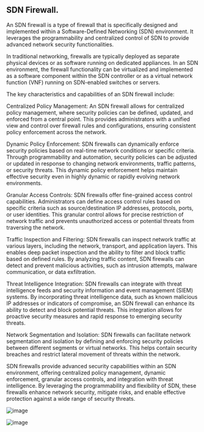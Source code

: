 ## SDN Firewall.

An SDN firewall is a type of firewall that is specifically designed and implemented within a Software-Defined Networking (SDN) environment. It leverages the programmability and centralized control of SDN to provide advanced network security functionalities.

In traditional networking, firewalls are typically deployed as separate physical devices or as software running on dedicated appliances. In an SDN environment, the firewall functionality can be virtualized and implemented as a software component within the SDN controller or as a virtual network function (VNF) running on SDN-enabled switches or servers.

The key characteristics and capabilities of an SDN firewall include:

Centralized Policy Management: An SDN firewall allows for centralized policy management, where security policies can be defined, updated, and enforced from a central point. This provides administrators with a unified view and control over firewall rules and configurations, ensuring consistent policy enforcement across the network.

Dynamic Policy Enforcement: SDN firewalls can dynamically enforce security policies based on real-time network conditions or specific criteria. Through programmability and automation, security policies can be adjusted or updated in response to changing network environments, traffic patterns, or security threats. This dynamic policy enforcement helps maintain effective security even in highly dynamic or rapidly evolving network environments.

Granular Access Controls: SDN firewalls offer fine-grained access control capabilities. Administrators can define access control rules based on specific criteria such as source/destination IP addresses, protocols, ports, or user identities. This granular control allows for precise restriction of network traffic and prevents unauthorized access or potential threats from traversing the network.

Traffic Inspection and Filtering: SDN firewalls can inspect network traffic at various layers, including the network, transport, and application layers. This enables deep packet inspection and the ability to filter and block traffic based on defined rules. By analyzing traffic content, SDN firewalls can detect and prevent malicious activities, such as intrusion attempts, malware communication, or data exfiltration.

Threat Intelligence Integration: SDN firewalls can integrate with threat intelligence feeds and security information and event management (SIEM) systems. By incorporating threat intelligence data, such as known malicious IP addresses or indicators of compromise, an SDN firewall can enhance its ability to detect and block potential threats. This integration allows for proactive security measures and rapid response to emerging security threats.

Network Segmentation and Isolation: SDN firewalls can facilitate network segmentation and isolation by defining and enforcing security policies between different segments or virtual networks. This helps contain security breaches and restrict lateral movement of threats within the network.

SDN firewalls provide advanced security capabilities within an SDN environment, offering centralized policy management, dynamic enforcement, granular access controls, and integration with threat intelligence. By leveraging the programmability and flexibility of SDN, these firewalls enhance network security, mitigate risks, and enable effective protection against a wide range of security threats.


![image](https://github.com/adeleke123/I4GCybersecurity/assets/51156057/e1ec29e6-901a-4d90-95bc-8beb89774b86)


![image](https://github.com/adeleke123/I4GCybersecurity/assets/51156057/7bbe51d0-5840-4ff6-84ec-17d028ed7161)

